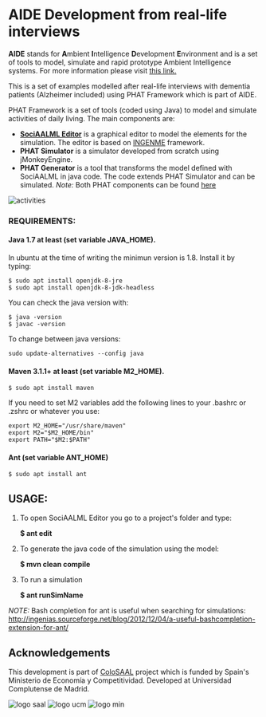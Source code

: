 # AIDE Development from real-life interviews

**AIDE** stands for **A**mbient **I**ntelligence **D**evelopment **E**nvironment and is a set of tools to model, simulate and rapid prototype Ambient Intelligence systems. For more information please visit [this link.](http://grasia.fdi.ucm.es/aide/)

This is a set of examples modelled after real-life interviews with dementia patients (Alzheimer included) using PHAT Framework which is part of AIDE.

PHAT Framework is a set of tools (coded using Java) to model and simulate activities of daily living.
The main components are:

- **[SociAALML Editor](https://github.com/Grasia/sociaalml)** is a graphical editor to model the elements for the simulation. The editor is based on [INGENME](https://github.com/Grasia/ingenme) framework.
- **PHAT Simulator** is a simulator developed from scratch using jMonkeyEngine.
- **PHAT Generator** is a tool that transforms the model defined with SociAALML in java code. The code extends PHAT Simulator and can be simulated.
*Note:* Both PHAT components can be found [here](https://github.com/Grasia/phatsim)

![activities](http://grasia.fdi.ucm.es/aide/img/activities.png)

### REQUIREMENTS:
#### Java 1.7 at least (set variable JAVA_HOME). 

In ubuntu at the time of writing the minimun version is 1.8. Install it by typing:
```
$ sudo apt install openjdk-8-jre
$ sudo apt install openjdk-8-jdk-headless
```
You can check the java version with:
```
$ java -version
$ javac -version
```
To change between java versions:
```
sudo update-alternatives --config java
```

#### Maven 3.1.1+ at least (set variable M2_HOME).

```
$ sudo apt install maven
```
If you need to set M2 variables add the following lines to your .bashrc or .zshrc or whatever you use:
```
export M2_HOME="/usr/share/maven"
export M2="$M2_HOME/bin"
export PATH="$M2:$PATH"
```

#### Ant (set variable ANT_HOME)

```
$ sudo apt install ant
```

## USAGE:
1. To open SociAALML Editor you go to a project's folder and type:

    **$ ant edit**

2. To generate the java code of the simulation using the model:
    
    **$ mvn clean compile**

3. To run a simulation
    
    **$ ant runSimName**

*NOTE:* Bash completion for ant is useful when searching for simulations: http://ingenias.sourceforge.net/blog/2012/12/04/a-useful-bashcompletion-extension-for-ant/

## Acknowledgements

This development is part of [ColoSAAL](http://grasia.fdi.ucm.es/colosaal/) project which is funded by Spain's Ministerio de Economía y Competitividad. Developed at Universidad Complutense de Madrid.

![logo saal](http://grasia.fdi.ucm.es/colosaal/img/logo_colosaal.png)
![logo ucm](https://biblioteca.ucm.es/data/cont/docs/60-2016-09-20-Marca%20UCM%20Secundaria%20Monocromo%20Negro.jpg)
![logo min](http://grasia.fdi.ucm.es/colosaal/img/gobspain.png)